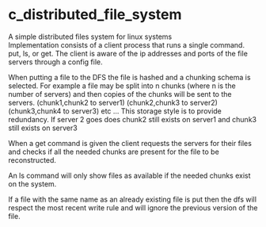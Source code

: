 # c_distributed_file_system
A simple distributed files system for linux systems  
Implementation consists of a client process that runs a single command. put, ls, or get.
The client is aware of the ip addresses and ports of the file servers through a config file.

When putting a file to the DFS the file is hashed and a chunking schema is selected.
For example a file may be split into n chunks (where n is the number of servers) and then copies of the chunks will be sent to the servers.
(chunk1,chunk2 to server1) (chunk2,chunk3 to server2) (chunk3,chunk4 to server3) etc ...
This storage style is to provide redundancy. If server 2 goes does chunk2 still exists on server1 and chunk3 still exists on server3

When a get command is given the client requests the servers for their files and checks if all the needed chunks are present for the file to be reconstructed. 

An ls command will only show files as available if the needed chunks exist on the system. 

If a file with the same name as an already existing file is put then the dfs will respect the most recent write rule and will ignore the previous version of the file.
